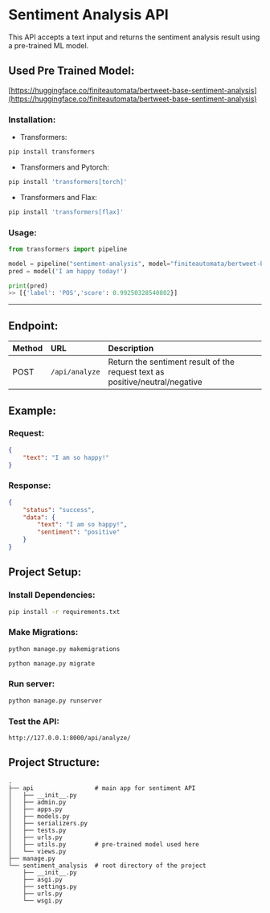 # Sentiment Analysis API

This API accepts a text input and returns the sentiment analysis result using a pre-trained ML model.

## Used Pre Trained Model:

[https://huggingface.co/finiteautomata/bertweet-base-sentiment-analysis](https://huggingface.co/finiteautomata/bertweet-base-sentiment-analysis)

### Installation:

- Transformers:

```bash
pip install transformers
```

- Transformers and Pytorch:

```bash
pip install 'transformers[torch]'
```

- Transformers and Flax:

```bash
pip install 'transformers[flax]'
```

### Usage:

```Python
from transformers import pipeline

model = pipeline("sentiment-analysis", model="finiteautomata/bertweet-base-sentiment-analysis")
pred = model('I am happy today!')
```

```Python
print(pred)
>> [{'label': 'POS','score': 0.99250328540802}]
```

---

## Endpoint:

| Method | URL            | Description                                                                  |
| :----- | :------------- | :--------------------------------------------------------------------------- |
| POST   | `/api/analyze` | Return the sentiment result of the request text as positive/neutral/negative |

## Example:

### Request:

```json
{
	"text": "I am so happy!"
}
```

### Response:

```json
{
	"status": "success",
	"data": {
		"text": "I am so happy!",
		"sentiment": "positive"
	}
}
```

## Project Setup:

### Install Dependencies:

```bash
pip install -r requirements.txt
```

### Make Migrations:

```bash
python manage.py makemigrations
```

```bash
python manage.py migrate
```

### Run server:

```bash
python manage.py runserver
```

### Test the API:

```
http://127.0.0.1:8000/api/analyze/
```

## Project Structure:

```
.
├── api                 # main app for sentiment API
│   ├── __init__.py
│   ├── admin.py
│   ├── apps.py
│   ├── models.py
│   ├── serializers.py
│   ├── tests.py
│   ├── urls.py
│   ├── utils.py        # pre-trained model used here
│   └── views.py
├── manage.py
└── sentiment_analysis  # root directory of the project
    ├── __init__.py
    ├── asgi.py
    ├── settings.py
    ├── urls.py
    └── wsgi.py
```

